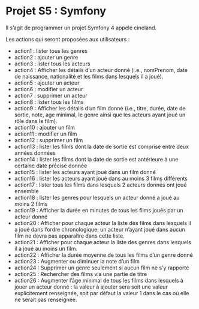 # Projet S5 : Symfony
Il s’agit de programmer un projet Symfony 4 appelé cineland.

Les actions qui seront proposées aux utilisateurs :
* action1 : lister tous les genres
* action2 : ajouter un genre
* action3 : lister tous les acteurs
* action4 : Afficher les détails d’un acteur donné (i.e., nomPrenom, date de naissance, nationalité et les
films dans lesquels il a joué).
* action5 : ajouter un acteur
* action6 : modifier un acteur
* action7 : supprimer un acteur
* action8 : lister tous les films
* action9 : Afficher les détails d’un film donné (i.e., titre, durée, date de sortie, note, age minimal, le genre
ainsi que les acteurs ayant joué un rôle dans le film).
* action10 : ajouter un film
* action11 : modifier un film
* action12 : supprimer un film
* action13 : lister les films dont la date de sortie est comprise entre deux années données
* action14 : lister les films dont la date de sortie est antérieure à une certaine date précise donnée
* action15 : lister les acteurs ayant joué dans un film donné
* action16 : lister les acteurs ayant joué dans au moins 3 films différents
* action17 : lister tous les films dans lesquels 2 acteurs donnés ont joué ensemble
* action18 : lister les genres pour lesquels un acteur donné a joué au moins 2 films
* action19 : Afficher la durée en minutes de tous les films joués par un acteur donné
* action20 : Afficher pour chaque acteur la liste des films dans lesquels il a joué dans l’ordre chronologique:
un acteur n’ayant joué dans aucun film ne devra pas apparaître dans cette liste.
* action21 : Afficher pour chaque acteur la liste des genres dans lesquels il a joué au moins un film.
* action22 : Afficher la durée moyenne de tous les films d’un genre donné
* action23 : Augmenter ou diminuer la note d’un film
* action24 : Supprimer un genre seulement si aucun film ne s’y rapporte
* action25 : Rechercher des films via une partie de titre
* action26 : Augmenter l’âge minimal de tous les films dans lesquels à jouer un acteur donné : la valeur à
ajouter sera soit une valeur explicitement renseignée, soit par défaut la valeur 1 dans le cas où elle ne
serait pas renseignée.
